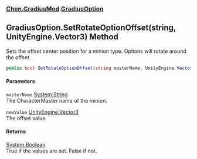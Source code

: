 
### [Chen.GradiusMod](./Chen-GradiusMod 'Chen.GradiusMod').[GradiusOption](./Chen-GradiusMod-GradiusOption 'Chen.GradiusMod.GradiusOption')

## GradiusOption.SetRotateOptionOffset(string, UnityEngine.Vector3) Method
Sets the offset center position for a minion type. Options will rotate around the offset.  
```csharp
public bool SetRotateOptionOffset(string masterName, UnityEngine.Vector3 newValue);
```

#### Parameters
<a name='Chen-GradiusMod-GradiusOption-SetRotateOptionOffset(string_UnityEngine-Vector3)-masterName'></a>
`masterName` [System.String](https://docs.microsoft.com/en-us/dotnet/api/System.String 'System.String')  
The CharacterMaster name of the minion.  
  
<a name='Chen-GradiusMod-GradiusOption-SetRotateOptionOffset(string_UnityEngine-Vector3)-newValue'></a>
`newValue` [UnityEngine.Vector3](https://docs.microsoft.com/en-us/dotnet/api/UnityEngine.Vector3 'UnityEngine.Vector3')  
The offset value.  
  

#### Returns
[System.Boolean](https://docs.microsoft.com/en-us/dotnet/api/System.Boolean 'System.Boolean')  
True if the values are set. False if not.  
